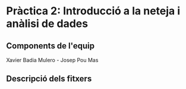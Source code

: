 # Pràctica 2: Introducció a la neteja i anàlisi de dades 

## Components de l'equip

Xavier Badia Mulero - Josep Pou Mas

## Descripció dels fitxers
